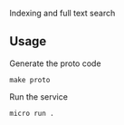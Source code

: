 Indexing and full text search

## Usage

Generate the proto code

```
make proto
```

Run the service

```
micro run .
```